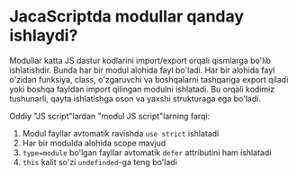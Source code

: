 # JacaScriptda modullar qanday ishlaydi?

Modullar katta JS dastur kodlarini import/export orqali qismlarga bo'lib ishlatishdir. Bunda har bir modul alohida fayl bo'ladi. Har bir alohida fayl o'zidan funksiya, class, o'zgaruvchi va boshqalarni tashqariga export qiladi yoki boshqa fayldan import qilingan modulni ishlatadi. Bu orqali kodimiz tushunarli, qayta ishlatishga oson va yaxshi strukturaga ega bo'ladi.

Oddiy "JS script"lardan "modul JS script"larning farqi:

1. Modul fayllar avtomatik ravishda `use strict` ishlatadi
2. Har bir modulda alohida scope mavjud
3. `type=module` bo'lgan fayllar avtomatik `defer` attributini ham ishlatadi
4. `this` kalit so'zi `undefinded`-ga teng bo'ladi
